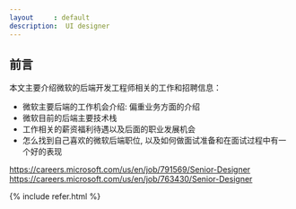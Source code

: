 ```yaml
---
layout     : default
description:  UI designer
---
```


## 前言

本文主要介绍微软的后端开发工程师相关的工作和招聘信息：
* 微软主要后端的工作机会介绍: 偏重业务方面的介绍
* 微软目前的后端主要技术栈
* 工作相关的薪资福利待遇以及后面的职业发展机会
* 怎么找到自己喜欢的微软后端职位, 以及如何做面试准备和在面试过程中有一个好的表现

https://careers.microsoft.com/us/en/job/791569/Senior-Designer 
https://careers.microsoft.com/us/en/job/763430/Senior-Designer


{% include refer.html %} 